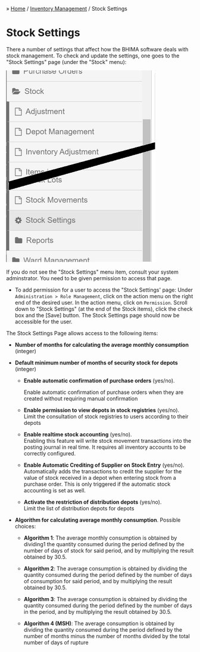&raquo; [Home](../index.md) / [Inventory Management](./index.md) / Stock Settings

# Stock Settings

There a number of settings that affect how the BHIMA software deals with stock
management.  To check and update the settings, one goes to the "Stock
Settings" page (under the "Stock" menu):

![Stock Settings Menu](./images/stock-settings-menu.png)

If you do not see the "Stock Settings" menu item, consult your system
adminstrator.  You need to be given permission to access that page.

- To add permission for a user to access the "Stock Settings' page: Under
  `Administration > Role Management`, click on the action menu on the right
  end of the desired user.  In the action menu, click on `Permission`.  Scroll
  down to "Stock Settings" (at the end of the Stock items), click the check
  box and the [Save] button.  The Stock Settings page should now be accessible
  for the user.

The Stock Settings Page allows access to the following items:

- **Number of months for calculating the average monthly consumption** (integer)

- **Default minimum number of months of security stock for depots** (integer)

  - **Enable automatic confirmation of purchase orders** (yes/no).  

	Enable automatic confirmation of purchase orders when they are created
	without requiring manual confirmation

  - **Enable permission to view depots in stock registries** (yes/no).  
	Limit the consultation of stock registries to users according to their
	depots

  - **Enable realtime stock accounting** (yes/no).  
	Enabling this feature will write stock movement transactions into the
	posting journal in real time. It requires all inventory accounts to be
	correctly configured.

  - **Enable Automatic Crediting of Supplier on Stock Entry** (yes/no).
	Automatically adds the transactions to credit the supplier for the value of
	stock received in a depot when entering stock from a purchase order. This is
	only triggered if the automatic stock accounting is set as well.

  - **Activate the restriction of distribution depots** (yes/no).  
	Limit the list of distribution depots for depots

- **Algorithm for calculating average monthly consumption**.  Possible choices:

  - **Algorithm 1**: The average monthly consumption is obtained by dividing1
    the quantity consumed during the period defined by the number of days of
    stock for said period, and by multiplying the result obtained by 30.5.

  - **Algorithm 2**: The average consumption is obtained by dividing the
    quantity consumed during the period defined by the number of days of
    consumption for said period, and by multiplying the result obtained
    by 30.5.

  - **Algorithm 3**: The average consumption is obtained by dividing the
    quantity consumed during the period defined by the number of days in the
    period, and by multiplying the result obtained by 30.5.

  - **Algorithm 4 (MSH)**: The average consumption is obtained by dividing the
    quantity consumed during the period defined by the number of months minus
    the number of months divided by the total number of days of rupture

